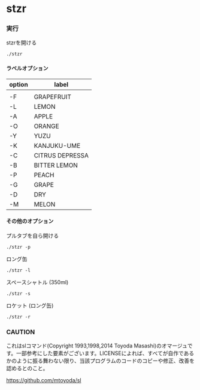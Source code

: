 # stzr
### 実行

stzrを開ける
```
./stzr
```

#### ラベルオプション

| option |      label      |
| ------ | --------------- |
|        |                 |
|   -F   |   GRAPEFRUIT    |
|   -L   |      LEMON      |
|   -A   |      APPLE      |
|   -O   |     ORANGE      |
|   -Y   |      YUZU       |
|   -K   |   KANJUKU-UME   |
|   -C   | CITRUS DEPRESSA |
|   -B   |  BITTER  LEMON  |
|   -P   |      PEACH      |
|   -G   |      GRAPE      |
|   -D   |       DRY       |
|   -M   |      MELON      |

#### その他のオプション

プルタブを自ら開ける
```
./stzr -p
```

ロング缶
```
./stzr -l
```

スペースシャトル (350ml)
```
./stzr -s
```

ロケット (ロング缶)
```
./stzr -r
```

### CAUTION
これはslコマンド(Copyright 1993,1998,2014 Toyoda Masashi)のオマージュです。一部参考にした要素がございます。LICENSEによれば、すべてが自作であるかのように振る舞わない限り、当該プログラムのコードのコピーや修正、改善を認めるとのこと。

https://github.com/mtoyoda/sl
